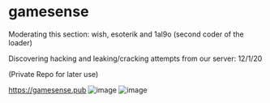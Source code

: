 # gamesense
Moderating this section: wish, esoterik and 1al9o (second coder of the loader) 

Discovering hacking and leaking/cracking attempts from our server: 12/1/20

(Private Repo for later use)

https://gamesense.pub
![image](https://user-images.githubusercontent.com/65768277/114320428-884a0600-9adb-11eb-953d-13cc04276d1d.png)
![image](https://user-images.githubusercontent.com/65768277/114320441-939d3180-9adb-11eb-9b5f-81b298a2d235.png)
